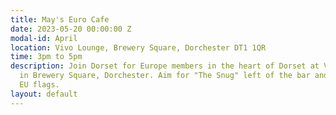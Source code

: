 ```yaml
---
title: May's Euro Cafe
date: 2023-05-20 00:00:00 Z
modal-id: April
location: Vivo Lounge, Brewery Square, Dorchester DT1 1QR
time: 3pm to 5pm
description: Join Dorset for Europe members in the heart of Dorset at Vivo Lounge
  in Brewery Square, Dorchester. Aim for "The Snug" left of the bar and look for the
  EU flags.
layout: default
---
```

